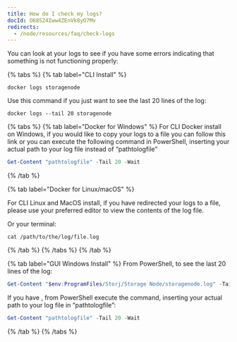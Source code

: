 ```yaml
---
title: How do I check my logs?
docId: O68S24Iww4ZEnVk8yO7Mv
redirects:
  - /node/resources/faq/check-logs
---
```


You can look at your logs to see if you have some errors indicating that something is not functioning properly:

{% tabs %}
{% tab label="CLI Install" %}

```linux
docker logs storagenode
```

Use this command if you just want to see the last 20 lines of the log:

```linux
docker logs --tail 20 storagenode

```

{% tabs %} {% tab label="Docker for Windows" %}
For CLI Docker install on Windows, if you would like to copy your logs to a file you can follow this link [](docId:EeyBBKEeuNK5oqkB4EyU0) or you can execute the following command in PowerShell, inserting your actual path to your log file instead of “pathtologfile”

```powershell
Get-Content "pathtologfile" -Tail 20 -Wait

```

{% /tab %}

{% tab label="Docker for Linux/macOS" %}

For CLI Linux and MacOS install, if you have redirected your logs to a file, please use your preferred editor to view the contents of the log file.

Or your terminal:

```linux
cat /path/to/the/log/file.log
```

{% /tab %}
{% /tabs %}
{% /tab %}

{% tab label="GUI Windows Install" %}
From PowerShell, to see the last 20 lines of the log:

```powershell
Get-Content "$env:ProgramFiles/Storj/Storage Node/storagenode.log" -Tail 20 -Wait

```

If you have [](docId:EeyBBKEeuNK5oqkB4EyU0), from PowerShell execute the command, inserting your actual path to your log file in “pathtologfile”:

```powershell
Get-Content "pathtologfile" -Tail 20 -Wait

```

{% /tab %}
{% /tabs %}
